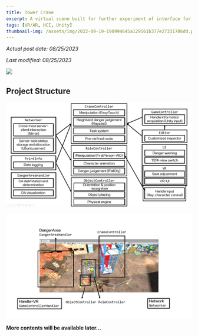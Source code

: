 ```yaml
---
title: Tower Crane
excerpt: A virtual scene built for further experiment of interface for on-site construction
tags: [VR/AR, HCI, Unity]
thumbnail-img: /assets/img/2022-09-19-198994645a129561b377e27331706dd.png
---
```


*Actual post date: 08/25/2023*

*Last modified: 08/25/2023*

![](/assets/img/2022-09-19-198994645a129561b377e27331706dd.png)

## Project Structure

![](/assets/img/2022-09-19-e2988c0b1057189ce1b6aaf5ff44682.png)

![](/assets/img/2022-09-19-ec556c434e8977a90a0e8b0e0a8bc25.png)

**More contents will be available later...**

